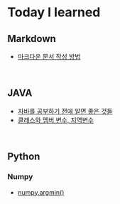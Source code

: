 # Today I learned

## Markdown
- [마크다운 문서 작성 방법](https://github.com/Zeus6768/TIL/blob/main/MarkDown/markdown_syntax.md)

<br>

## JAVA
- [자바를 공부하기 전에 알면 좋은 것들](https://github.com/Zeus6768/TIL/blob/main/JAVA/pre_learning.md)
- [클래스와 멤버 변수, 지역변수](https://github.com/Zeus6768/TIL/blob/main/JAVA/class_member_variable.md)

<br>

## Python
### Numpy
- [numpy.argmin()](https://github.com/Zeus6768/TIL/blob/main/Python/Numpy/func_argmin.md)
